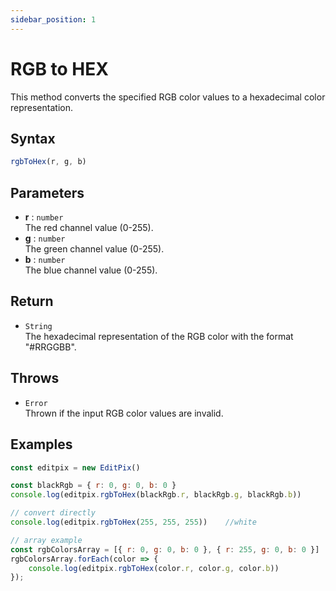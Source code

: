 ```yaml
---
sidebar_position: 1
---
```


# RGB to HEX

This method converts the specified RGB color values to a hexadecimal color representation. 

## Syntax

```jsx
rgbToHex(r, g, b)
```

## Parameters

- **r** : `number` <br/>
The red channel value (0-255).
- **g** : `number` <br/>
The green channel value (0-255).
- **b** : `number` <br/>
The blue channel value (0-255).

## Return

- `String` <br/>
The hexadecimal representation of the RGB color with the format "#RRGGBB".

## Throws
- `Error` <br/>
Thrown if the input RGB color values are invalid.

## Examples

```jsx
const editpix = new EditPix()

const blackRgb = { r: 0, g: 0, b: 0 }
console.log(editpix.rgbToHex(blackRgb.r, blackRgb.g, blackRgb.b))

// convert directly
console.log(editpix.rgbToHex(255, 255, 255))    //white

// array example
const rgbColorsArray = [{ r: 0, g: 0, b: 0 }, { r: 255, g: 0, b: 0 }]
rgbColorsArray.forEach(color => {
    console.log(editpix.rgbToHex(color.r, color.g, color.b))
});
```